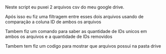 Neste script eu puxei 2 arquivos csv do meu google drive.

Após isso eu fiz uma filtragem entre esses dois arquivos usando de comparação a coluna ID de ambos os arquivos

Tambem fiz um comando para saber as quantidade de IDs unicos em ambos os arquivos e a quantidade de IDs removidos

Tambem tem fiz um codigo para mostrar que arquivos possui na pasta drive
